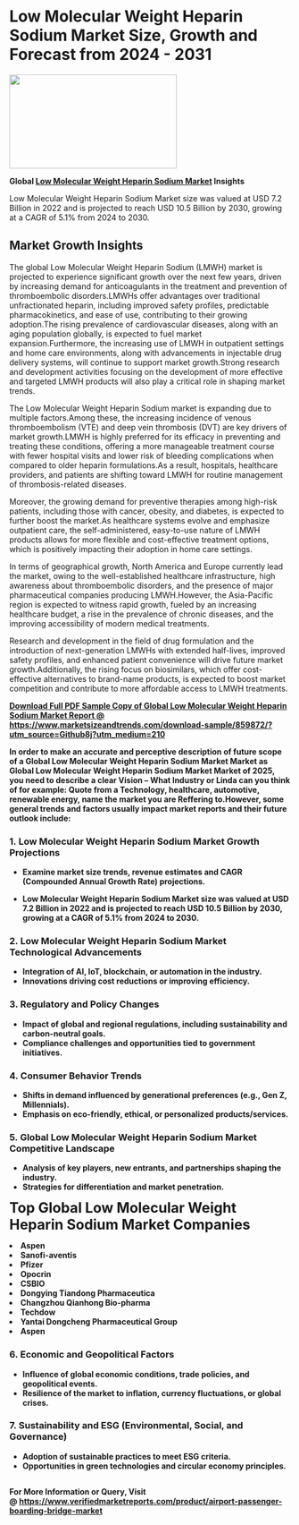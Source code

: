 <H1>Low Molecular Weight Heparin Sodium Market Size, Growth and Forecast from 2024 - 2031</H1><img class="aligncenter size-medium wp-image-584254" src="https://thirdeyenews.in/wp-content/uploads/2024/09/Global-Market-Research-300x168.jpeg" alt="" width="300" height="168" /><p><strong>Global&nbsp;<a href="https://www.marketsizeandtrends.com/download-sample/859872/?utm_source=Github8j?utm_medium=210">Low Molecular Weight Heparin Sodium Market</a> Insights</strong></p><p>Low Molecular Weight Heparin Sodium Market size was valued at USD 7.2 Billion in 2022 and is projected to reach USD 10.5 Billion by 2030, growing at a CAGR of 5.1% from 2024 to 2030.</p><p><h2>Market Growth Insights</h2> <p>The global Low Molecular Weight Heparin Sodium (LMWH) market is projected to experience significant growth over the next few years, driven by increasing demand for anticoagulants in the treatment and prevention of thromboembolic disorders.LMWHs offer advantages over traditional unfractionated heparin, including improved safety profiles, predictable pharmacokinetics, and ease of use, contributing to their growing adoption.The rising prevalence of cardiovascular diseases, along with an aging population globally, is expected to fuel market expansion.Furthermore, the increasing use of LMWH in outpatient settings and home care environments, along with advancements in injectable drug delivery systems, will continue to support market growth.Strong research and development activities focusing on the development of more effective and targeted LMWH products will also play a critical role in shaping market trends.</p> <p><strong><a href="#"></a></strong></p> <p>The Low Molecular Weight Heparin Sodium market is expanding due to multiple factors.Among these, the increasing incidence of venous thromboembolism (VTE) and deep vein thrombosis (DVT) are key drivers of market growth.LMWH is highly preferred for its efficacy in preventing and treating these conditions, offering a more manageable treatment course with fewer hospital visits and lower risk of bleeding complications when compared to older heparin formulations.As a result, hospitals, healthcare providers, and patients are shifting toward LMWH for routine management of thrombosis-related diseases.</p> <p>Moreover, the growing demand for preventive therapies among high-risk patients, including those with cancer, obesity, and diabetes, is expected to further boost the market.As healthcare systems evolve and emphasize outpatient care, the self-administered, easy-to-use nature of LMWH products allows for more flexible and cost-effective treatment options, which is positively impacting their adoption in home care settings.</p> <p>In terms of geographical growth, North America and Europe currently lead the market, owing to the well-established healthcare infrastructure, high awareness about thromboembolic disorders, and the presence of major pharmaceutical companies producing LMWH.However, the Asia-Pacific region is expected to witness rapid growth, fueled by an increasing healthcare budget, a rise in the prevalence of chronic diseases, and the improving accessibility of modern medical treatments.</p> <p>Research and development in the field of drug formulation and the introduction of next-generation LMWHs with extended half-lives, improved safety profiles, and enhanced patient convenience will drive future market growth.Additionally, the rising focus on biosimilars, which offer cost-effective alternatives to brand-name products, is expected to boost market competition and contribute to more affordable access to LMWH treatments.</p> <p><strong><a href="#"></p><p><span class=""><strong>Download Full PDF Sample Copy of Global Low Molecular Weight Heparin Sodium Market Report</strong> @ <a href="https://www.marketsizeandtrends.com/download-sample/859872/?utm_source=Github8j?utm_medium=210" target="_blank">https://www.marketsizeandtrends.com/download-sample/859872/?utm_source=Github8j?utm_medium=210</a></span></p><p>In order to make an accurate and perceptive description of future scope of a Global&nbsp;Low Molecular Weight Heparin Sodium Market Market as Global&nbsp;Low Molecular Weight Heparin Sodium Market Market of 2025, you need to describe a clear Vision &ndash; What Industry or Linda can you think of for example: Quote from a Technology, healthcare, automotive, renewable energy, name the market you are Reffering to.However, some general trends and factors usually impact market reports and their future outlook include:</p><h3>1.&nbsp;<strong>Low Molecular Weight Heparin Sodium Market Growth Projections</strong></h3><ul><li>Examine market size trends, revenue estimates and CAGR (Compounded Annual Growth Rate) projections.</li><li><p>Low Molecular Weight Heparin Sodium Market size was valued at USD 7.2 Billion in 2022 and is projected to reach USD 10.5 Billion by 2030, growing at a CAGR of 5.1% from 2024 to 2030.</p></li></ul><h3>2.&nbsp;<strong>Low Molecular Weight Heparin Sodium Market Technological Advancements</strong></h3><ul><li>Integration of AI, IoT, blockchain, or automation in the industry.</li><li>Innovations driving cost reductions or improving efficiency.</li></ul><h3>3.&nbsp;<strong>Regulatory and Policy Changes</strong></h3><ul><li>Impact of global and regional regulations, including sustainability and carbon-neutral goals.</li><li>Compliance challenges and opportunities tied to government initiatives.</li></ul><h3>4.&nbsp;<strong>Consumer Behavior Trends</strong></h3><ul><li>Shifts in demand influenced by generational preferences (e.g., Gen Z, Millennials).</li><li>Emphasis on eco-friendly, ethical, or personalized products/services.</li></ul><h3>5.&nbsp;<strong>Global Low Molecular Weight Heparin Sodium Market Competitive Landscape</strong></h3><ul><li>Analysis of key players, new entrants, and partnerships shaping the industry.</li><li>Strategies for differentiation and market penetration.</li></ul><p data-pm-slice="1 1 []"><span style="color: inherit; font-family: inherit; font-size: 25px;">Top Global Low Molecular Weight Heparin Sodium Market Companies</span></p><div class="" data-test-id=""><p><li>Aspen</li><li> Sanofi-aventis</li><li> Pfizer</li><li> Opocrin</li><li> CSBIO</li><li> Dongying Tiandong Pharmaceutica</li><li> Changzhou Qianhong Bio-pharma</li><li> Techdow</li><li> Yantai Dongcheng Pharmaceutical Group</li><li> Aspen</li></p></div><h3>6.&nbsp;<strong>Economic and Geopolitical Factors</strong></h3><ul><li>Influence of global economic conditions, trade policies, and geopolitical events.</li><li>Resilience of the market to inflation, currency fluctuations, or global crises.</li></ul><h3>7.&nbsp;<strong>Sustainability and ESG (Environmental, Social, and Governance)</strong></h3><ul><li>Adoption of sustainable practices to meet ESG criteria.</li><li>Opportunities in green technologies and circular economy principles.</li></ul><h2><strong style="font-size: 14px;">For More Information or Query, Visit @&nbsp;</strong><a style="background-color: #ffffff; font-size: 14px;" href="https://www.marketsizeandtrends.com/report/low-molecular-weight-heparin-sodium-market/" target="_blank">https://www.verifiedmarketreports.com/product/airport-passenger-boarding-bridge-market</a></h2>